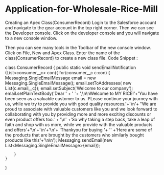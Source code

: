 # Application-for-Wholesale-Rice-Mill

Creating an Apex Class(ConsumerRecord)
Login to the Salesforce account and navigate to the gear account in the top right corner.
Then we can see the Developer console. Click on the developer console and you will navigate to a new console window.

Then you can see many tools in the Toolbar of the new console window. Click on File, New and Apex Class.
Enter the name of the class(ConsumerRecord) to create a new class file.
Code Snippet : 

class ConsumerRecord {
    public static void sendEmailNotification (List<consumer__c> con){
        for(consumer__c c:con)
        {
            Messaging.SingleEmailMessage email = new Messaging.SingleEmailMessage();
                email.setToAddresses( new List<String>{c.email__c});
                email.setSubject('Welcome to our company');
                email.setPlainTextBody('Dear '  + ' '+ ',\n\nWelcome to MY RICE!'+'You have been seen as a valuable customer to us. PLease continue your journey with us, while we try to provide you with good quality resources.'+'\n'+
                                           "We are proud to associate with valuable customers like you and we look forward to collaborating with you by providing more and more exciting discounts or even product offers too.' + '\n'
                                           +'So why taking a step back, take a leap of faith and shop with us more, while we provide with the valuable products and offers'+'\n'+'\n'+'\n'+
                                           'Thankyou for buying '+ '' +'Here are some of the products that are brought by the customers who similarly bought products like this'+'\n\n');
                Messaging.sendEmail(new List<Messaging.SingleEmailMessage>{email});

        }
    }
}
